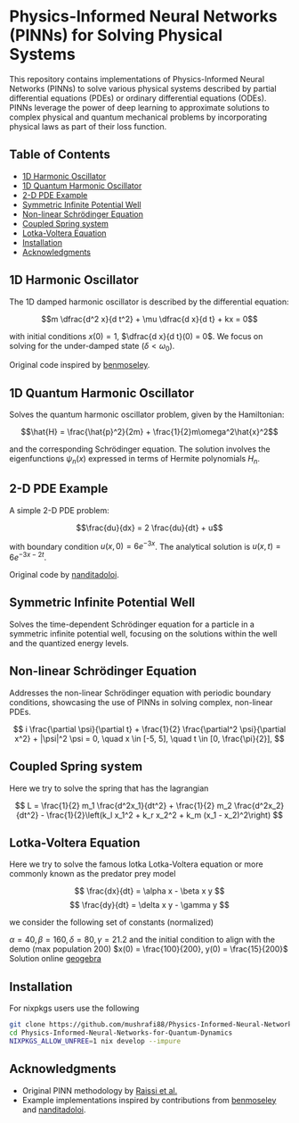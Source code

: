 # Physics-Informed Neural Networks (PINNs) for Solving Physical Systems

This repository contains implementations of Physics-Informed Neural Networks (PINNs) to solve various physical systems described by partial differential equations (PDEs) or ordinary differential equations (ODEs). PINNs leverage the power of deep learning to approximate solutions to complex physical and quantum mechanical problems by incorporating physical laws as part of their loss function.

## Table of Contents

- [1D Harmonic Oscillator](#1d-harmonic-oscillator)
- [1D Quantum Harmonic Oscillator](#1d-quantum-harmonic-oscillator)
- [2-D PDE Example](#2-d-pde-example)
- [Symmetric Infinite Potential Well](#symmetric-infinite-potential-well)
- [Non-linear Schrödinger Equation](#non-linear-schrödinger-equation)
- [Coupled Spring system](#coupled_spring-equation)
- [Lotka-Voltera Equation](#lotka-voltera-equation)
- [Installation](#installation)
- [Acknowledgments](#acknowledgments)

## 1D Harmonic Oscillator

The 1D damped harmonic oscillator is described by the differential equation:

$$m \dfrac{d^2 x}{d t^2} + \mu \dfrac{d x}{d t} + kx = 0$$

with initial conditions $x(0) = 1$, $\dfrac{d x}{d t}(0) = 0$. We focus on solving for the under-damped state ($\delta < \omega_0$).

Original code inspired by [benmoseley](https://github.com/benmoseley/harmonic-oscillator-pinn).

## 1D Quantum Harmonic Oscillator

Solves the quantum harmonic oscillator problem, given by the Hamiltonian:

$$\hat{H} = \frac{\hat{p}^2}{2m} + \frac{1}{2}m\omega^2\hat{x}^2$$

and the corresponding Schrödinger equation. The solution involves the eigenfunctions $\psi_n(x)$ expressed in terms of Hermite polynomials $H_n$.

## 2-D PDE Example

A simple 2-D PDE problem:

$$\frac{du}{dx} = 2 \frac{du}{dt} + u$$

with boundary condition $u(x,0) = 6e^{-3x}$. The analytical solution is $u(x,t) = 6e^{-3x-2t}$.

Original code by [nanditadoloi](https://github.com/nanditadoloi/PINN/tree/main).

## Symmetric Infinite Potential Well

Solves the time-dependent Schrödinger equation for a particle in a symmetric infinite potential well, focusing on the solutions within the well and the quantized energy levels.

## Non-linear Schrödinger Equation

Addresses the non-linear Schrödinger equation with periodic boundary conditions, showcasing the use of PINNs in solving complex, non-linear PDEs.

$$
i \frac{\partial \psi}{\partial t} + \frac{1}{2} \frac{\partial^2 \psi}{\partial x^2} + |\psi|^2 \psi = 0, \quad x \in [-5, 5], \quad t \in [0, \frac{\pi}{2}],
$$

## Coupled Spring system 

Here we try to solve the spring that has the lagrangian 

$$
L = \frac{1}{2} m_1 \frac{d^2x_1}{dt^2} + \frac{1}{2} m_2 \frac{d^2x_2}{dt^2} - \frac{1}{2}\left(k_l x_1^2 + k_r x_2^2 + k_m (x_1 - x_2)^2\right)
$$

## Lotka-Voltera Equation 

Here we try to solve the famous lotka Lotka-Voltera equation or more commonly known as the predator prey model 

$$ \frac{dx}{dt} = \alpha x - \beta x y $$
$$ \frac{dy}{dt} = \delta x y - \gamma y $$

we consider the following set of constants (normalized)

$\alpha = 40, \beta = 160, \delta = 80, \gamma = 21.2$
and the initial condition to align with the demo (max population 200) $x(0) = \frac{100}{200}, y(0) = \frac{15}{200}$
Solution online [geogebra](https://www.geogebra.org/m/ztcqv8gb)

## Installation

For nixpkgs users use the following 
```bash
git clone https://github.com/mushrafi88/Physics-Informed-Neural-Networks-for-Quantum-Dynamics.git
cd Physics-Informed-Neural-Networks-for-Quantum-Dynamics 
NIXPKGS_ALLOW_UNFREE=1 nix develop --impure
```

## Acknowledgments

- Original PINN methodology by [Raissi et al.](https://www.sciencedirect.com/science/article/abs/pii/S0021999118307125)
- Example implementations inspired by contributions from [benmoseley](https://github.com/benmoseley/harmonic-oscillator-pinn) and [nanditadoloi](https://github.com/nanditadoloi/PINN/tree/main).


